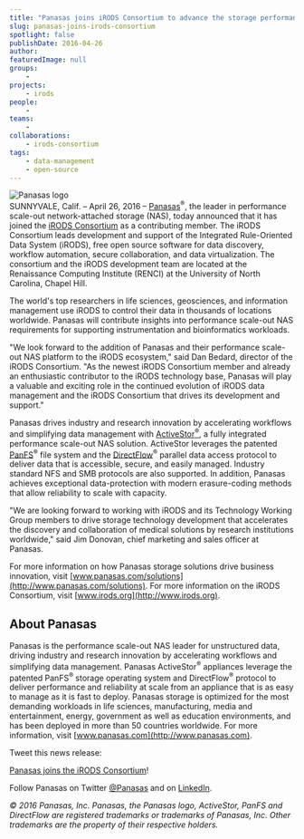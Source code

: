 ```yaml
---
title: "Panasas joins iRODS Consortium to advance the storage performance needs of life science markets"
slug: panasas-joins-irods-consortium
spotlight: false
publishDate: 2016-04-26
author: 
featuredImage: null
groups:
    - 
projects:
    - irods
people:
    - 
teams: 
    - 
collaborations:
    - irods-consortium
tags:
    - data-management
    - open-source
---
```

![Panasas logo](https://renci.org/wp-content/uploads/2016/04/panasas.png)  
SUNNYVALE, Calif. – April 26, 2016 – [Panasas](http://www.panasas.com/)<sup>®</sup>, the leader in performance scale-out network-attached storage (NAS), today announced that it has joined the [iRODS Consortium](http://irods.org/) as a contributing member. The iRODS Consortium leads development and support of the Integrated Rule-Oriented Data System (iRODS), free open source software for data discovery, workflow automation, secure collaboration, and data virtualization. The consortium and the iRODS development team are located at the Renaissance Computing Institute (RENCI) at the University of North Carolina, Chapel Hill.

The world's top researchers in life sciences, geosciences, and information management use iRODS to control their data in thousands of locations worldwide. Panasas will contribute insights into performance scale-out NAS requirements for supporting instrumentation and bioinformatics workloads.

"We look forward to the addition of Panasas and their performance scale-out NAS platform to the iRODS ecosystem," said Dan Bedard, director of the iRODS Consortium. "As the newest iRODS Consortium member and already an enthusiastic contributor to the iRODS technology base, Panasas will play a valuable and exciting role in the continued evolution of iRODS data management and the iRODS Consortium that drives its development and support."

Panasas drives industry and research innovation by accelerating workflows and simplifying data management with [ActiveStor<sup>®</sup>](http://www.panasas.com/products/activestor-16-18), a fully integrated performance scale-out NAS solution. ActiveStor leverages the patented [PanFS](http://www.panasas.com/products/panfs)<sup>®</sup> file system and the [DirectFlow](http://www.panasas.com/products/panfs/network-protocols)<sup>®</sup> parallel data access protocol to deliver data that is accessible, secure, and easily managed. Industry standard NFS and SMB protocols are also supported. In addition, Panasas achieves exceptional data-protection with modern erasure-coding methods that allow reliability to scale with capacity.

"We are looking forward to working with iRODS and its Technology Working Group members to drive storage technology development that accelerates the discovery and collaboration of medical solutions by research institutions worldwide," said Jim Donovan, chief marketing and sales officer at Panasas.

For more information on how Panasas storage solutions drive business innovation, visit [www.panasas.com/solutions](http://www.panasas.com/solutions). For more information on the iRODS Consortium, visit [www.irods.org](http://www.irods.org).

## About Panasas

Panasas is the performance scale-out NAS leader for unstructured data, driving industry and research innovation by accelerating workflows and simplifying data management. Panasas ActiveStor<sup>®</sup> appliances leverage the patented PanFS<sup>®</sup> storage operating system and DirectFlow<sup>®</sup> protocol to deliver performance and reliability at scale from an appliance that is as easy to manage as it is fast to deploy. Panasas storage is optimized for the most demanding workloads in life sciences, manufacturing, media and entertainment, energy, government as well as education environments, and has been deployed in more than 50 countries worldwide. For more information, visit [www.panasas.com](http://www.panasas.com).

Tweet this news release:

[Panasas joins the iRODS Consortium](https://www.panasas.com/press/panasas-joins-irods-consortium-advance-storage-performance-needs-life-sciences-markets/)!

Follow Panasas on Twitter [@Panasas](https://twitter.com/Panasas) and on [LinkedIn](https://www.linkedin.com/company/panasas).  

_© 2016 Panasas, Inc. Panasas, the Panasas logo, ActiveStor, PanFS and DirectFlow are registered trademarks or trademarks of Panasas, Inc. Other trademarks are the property of their respective holders._
